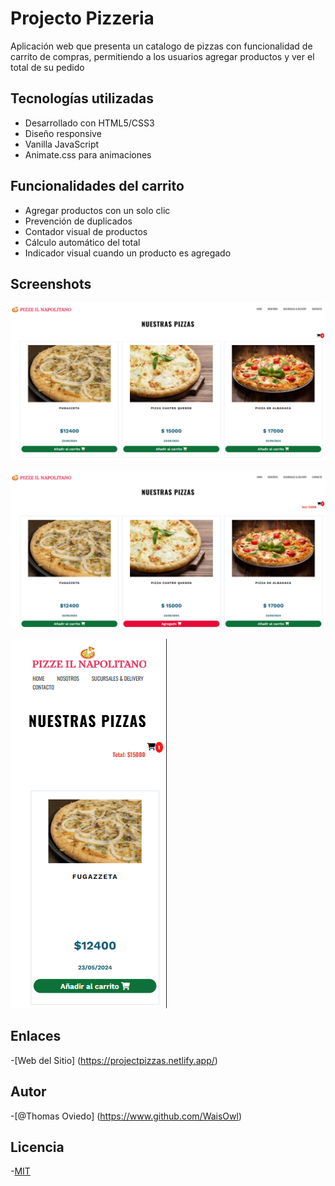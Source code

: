 
# Projecto Pizzeria

Aplicación web que presenta un catalogo de pizzas con funcionalidad de carrito de compras, permitiendo a los usuarios agregar productos y ver el total de su pedido

## Tecnologías utilizadas

- Desarrollado con HTML5/CSS3 
- Diseño responsive
- Vanilla JavaScript
- Animate.css para animaciones

## Funcionalidades del carrito

- Agregar productos con un solo clic
- Prevención de duplicados
- Contador visual de productos
- Cálculo automático del total
- Indicador visual cuando un producto es agregado

## Screenshots

![Pizzeria imagen 1](screen01.png)

![Pizzeria imagen 2](screen02.png)

![Pizzeria imagen 3](screen03.png)

## Enlaces

-[Web del Sitio] (https://projectpizzas.netlify.app/)

## Autor

-[@Thomas Oviedo] (https://www.github.com/WaisOwl)

## Licencia

-[MIT](https://choosealicense.com/licenses/mit/)
